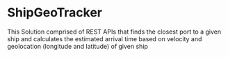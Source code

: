 # ShipGeoTracker
This Solution comprised of REST APIs that finds the closest port to a given ship and calculates the estimated arrival time based on velocity and geolocation (longitude and latitude) of given ship
